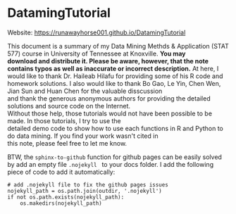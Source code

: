 # DatamingTutorial	

 Website:  https://runawayhorse001.github.io/DatamingTutorial	


 This document is a summary of my Data Mining Methds & Application (STAT 577) course in University of Tennessee at Knoxville.  **You may	
download and distribute it. Please be aware, however, that the note contains typos as well as inaccurate or	
incorrect description.** At here, I would like to thank Dr. Haileab Hilafu for providing some of his R code and	
homework solutions. I also would like to thank Bo Gao, Le Yin, Chen Wen, Jian Sun and Huan Chen for the valuable disscussion 	
and thank the generous anonymous authors for providing the detailed solutions and source code on the Internet. 	
Without those help, those tutorials would not have been possible to be made. In those tutorials, I try to use the 	
detailed demo code to show how to use each functions in R and Python to do data mining. If you find your work wasn't cited in	
this note, please feel free to let me know.	


BTW, the ``sphinx-to-github`` function for github pages  can be easily solved by add  an empty file ``.nojekyll `` to your docs folder.  I add the following piece of code to add it automatically: 


```
# add .nojekyll file to fix the github pages issues
nojekyll_path = os.path.join(outdir, '.nojekyll')
if not os.path.exists(nojekyll_path):
    os.makedirs(nojekyll_path)

```